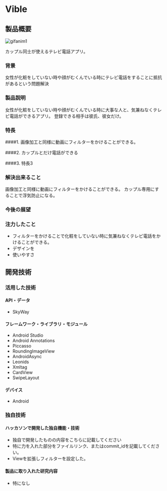 # Vible
## 製品概要
![gifanim1](https://github.com/jphacks/TK_11/blob/master/anim.gif)

カップル同士が使えるテレビ電話アプリ。
### 背景
女性が化粧をしていない時や顔がむくんでいる時にテレビ電話をすることに抵抗があるという問題解決
### 製品説明
女性が化粧をしていない時や顔がむくんでいる時に大事な人と、気兼ねなくテレビ電話ができるアプリ。
登録できる相手は彼氏、彼女だけ。
### 特長
####1. 画像加工と同様に動画にフィルターをかけることができる。

####2. カップルとだけ電話ができる

####3. 特長3

### 解決出来ること
画像加工と同様に動画にフィルターをかけることができる。
カップル専用にすることで浮気防止になる。

### 今後の展望

### 注力したこと
* フィルターをかけることで化粧をしていない時に気兼ねなくテレビ電話をかけることができる。
* デザインを
* 使いやすさ

## 開発技術
### 活用した技術
#### API・データ
* SkyWay

#### フレームワーク・ライブラリ・モジュール
* Android Studio
* Android Annotations
* Piccasso
* RoundingImageView
* AndroidAsync
* Leonids
* Xmltag
* CardView
* SwipeLayout

#### デバイス
* Android

### 独自技術
#### ハッカソンで開発した独自機能・技術
* 独自で開発したものの内容をこちらに記載してください
* 特に力を入れた部分をファイルリンク、またはcommit_idを記載してください。
* Viewを拡張しフィルターを設定した。 


#### 製品に取り入れた研究内容
* 特になし
